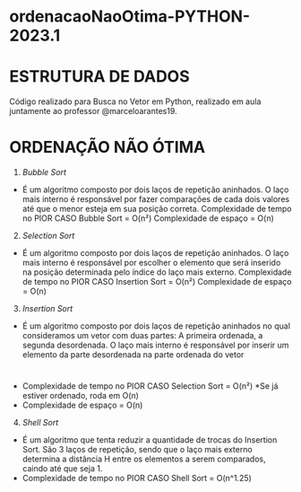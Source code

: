 # ordenacaoNaoOtima-PYTHON-2023.1
# ESTRUTURA DE DADOS
Código realizado para Busca no Vetor em Python, realizado em aula juntamente ao professor @marceloarantes19.

# ORDENAÇÃO NÃO ÓTIMA
1. *Bubble Sort*
- É um algoritmo composto por dois laços de repetição aninhados. O laço mais interno é responsável por fazer comparações de cada dois valores até que o menor esteja em sua posição correta.
   Complexidade de tempo no PIOR CASO Bubble Sort = O(n²)
   Complexidade de espaço = O(n)

2. *Selection Sort*
- É um algoritmo composto por dois laços de repetição aninhados. O laço mais interno é responsável por escolher o elemento que será inserido na posição determinada pelo índice do laço mais externo.
   Complexidade de tempo no PIOR CASO Insertion Sort = O(n²)
   Complexidade de espaço = O(n)
3. *Insertion Sort*
- É um algoritmo composto por dois laços de repetição aninhados no qual consideramos um vetor com duas partes: A primeira ordenada, a segunda desordenada. O laço mais interno é responsável por inserir um elemento da parte desordenada na parte ordenada do vetor
#
- Complexidade de tempo no PIOR CASO Selection Sort = O(n²) *Se já estiver ordenado, roda em O(n)
- Complexidade de espaço = O(n)

4. *Shell Sort*
- É um algoritmo que tenta reduzir a quantidade de trocas do Insertion Sort. São 3 laços de repetição, sendo que o laço mais externo determina a distância H entre os elementos a serem comparados, caindo até que seja 1.
- Complexidade de tempo no PIOR CASO Shell Sort = O(n^1.25)
